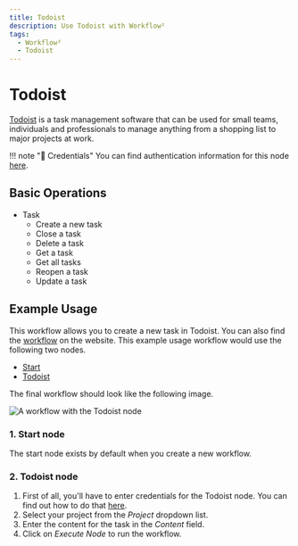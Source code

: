 ```yaml
---
title: Todoist
description: Use Todoist with Workflow²
tags:
  - Workflow²
  - Todoist
---
```

# Todoist

[Todoist](https://todoist.com/) is a task management software that can be used for small teams, individuals and professionals to manage anything from a shopping list to major projects at work.

!!! note "🔑 Credentials"
    You can find authentication information for this node [here](/workflow/integrations/credentials/todoist/).


## Basic Operations

* Task
    * Create a new task
    * Close a task
    * Delete a task
    * Get a task
    * Get all tasks
    * Reopen a task
    * Update a task

## Example Usage

This workflow allows you to create a new task in Todoist. You can also find the [workflow](https://WF².io/workflows/481) on the website. This example usage workflow would use the following two nodes.
- [Start](/workflow/integrations/core-nodes/workflow-nodes-base.start/)
- [Todoist]()

The final workflow should look like the following image.

![A workflow with the Todoist node](/_images/integrations/nodes/todoist/workflow.png)

### 1. Start node

The start node exists by default when you create a new workflow.

### 2. Todoist node

1. First of all, you'll have to enter credentials for the Todoist node. You can find out how to do that [here](/workflow/integrations/credentials/todoist/).
2. Select your project from the *Project* dropdown list.
3. Enter the content for the task in the *Content* field.
4. Click on *Execute Node* to run the workflow.




